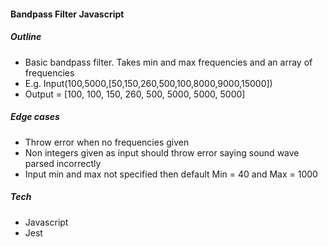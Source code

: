 #### Bandpass Filter Javascript

##### Outline
- Basic bandpass filter.  Takes min and max frequencies and an array of frequencies
- E.g. Input(100,5000,[50,150,260,500,100,8000,9000,15000])
- Output = [100, 100, 150, 260, 500, 5000, 5000, 5000]

##### Edge cases
- Throw error when no frequencies given
- Non integers given as input should throw error saying sound wave parsed incorrectly
- Input min and max not specified then default Min = 40 and Max = 1000

##### Tech
- Javascript
- Jest
